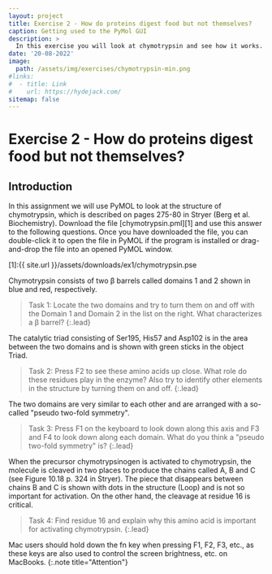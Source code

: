 ```yaml
---
layout: project
title: Exercise 2 - How do proteins digest food but not themselves?
caption: Getting used to the PyMol GUI
description: >
  In this exercise you will look at chymotrypsin and see how it works.
date: '20-08-2022'
image: 
  path: /assets/img/exercises/chymotrypsin-min.png
#links:
#  - title: Link
#    url: https://hydejack.com/
sitemap: false
---
```


# Exercise 2 - How do proteins digest food but not themselves?

## Introduction

In this assignment we will use PyMOL to look at the structure of chymotrypsin, which is described on pages 275-80 in Stryer (Berg et al. Biochemistry). 
Download the file [chymotrypsin.pml][1] and use this answer to the following questions. Once you have downloaded the file, you can double-click it to open the file in PyMOL if the program is installed or drag-and-drop the file into an opened PyMOL window.

[1]:{{ site.url }}/assets/downloads/ex1/chymotrypsin.pse

<!-- * toc
{:toc} -->

Chymotrypsin consists of two β barrels called domains 1 and 2 shown in blue and red, respectively. 

> Task 1: Locate the two domains and try to turn them on and off with the Domain 1 and Domain 2 in the list on the right. What characterizes a β barrel?
{:.lead}

The catalytic triad consisting of Ser195, His57 and Asp102 is in the area between the two domains and is shown with green sticks in the object Triad. 

> Task 2: Press F2 to see these amino acids up close. What role do these residues play in the enzyme? Also try to identify other elements in the structure by turning them on and off.
{:.lead}

The two domains are very similar to each other and are arranged with a so-called "pseudo two-fold symmetry". 

> Task 3: Press F1 on the keyboard to look down along this axis and F3 and F4 to look down along each domain. What do you think a "pseudo two-fold symmetry" is?
{:.lead}

When the precursor chymotrypsinogen is activated to chymotrypsin, the molecule is cleaved in two places to produce the chains called A, B and C (see Figure 10.18 p. 324 in Stryer). The piece that disappears between chains B and C is shown with dots in the structure (Loop) and is not so important for activation. On the other hand, the cleavage at residue 16 is critical. 

> Task 4: Find residue 16 and explain why this amino acid is important for activating chymotrypsin.
{:.lead}

Mac users should hold down the fn key when pressing F1, F2, F3, etc., as these keys are also used to control the screen brightness, etc. on MacBooks.
{:.note title="Attention"}






